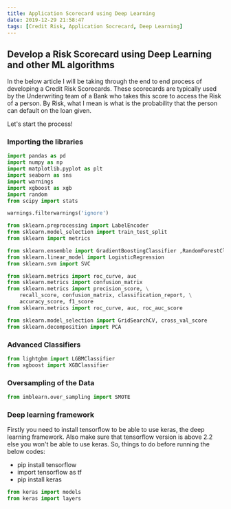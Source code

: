 ```yaml
---
title: Application Scorecard using Deep Learning
date: 2019-12-29 21:58:47
tags: [Credit Risk, Application Socrecard, Deep Learning]
---
```


## Develop a Risk Scorecard using Deep Learning and other ML algorithms

In the below article I will be taking through the end to end process of developing a Credit Risk Scorecards. These scorecards are typically used by the Underwriting team of a Bank who takes this score to access the Risk of a person. By Risk, what I mean is what is the probability that the person can default on the loan given.

Let's start the process!

### Importing the libraries
```python
import pandas as pd
import numpy as np
import matplotlib.pyplot as plt
import seaborn as sns
import warnings
import xgboost as xgb
import random
from scipy import stats

warnings.filterwarnings('ignore')
```

```python
from sklearn.preprocessing import LabelEncoder
from sklearn.model_selection import train_test_split
from sklearn import metrics

from sklearn.ensemble import GradientBoostingClassifier ,RandomForestClassifier
from sklearn.linear_model import LogisticRegression
from sklearn.svm import SVC

from sklearn.metrics import roc_curve, auc
from sklearn.metrics import confusion_matrix
from sklearn.metrics import precision_score, \
    recall_score, confusion_matrix, classification_report, \
    accuracy_score, f1_score
from sklearn.metrics import roc_curve, auc, roc_auc_score

from sklearn.model_selection import GridSearchCV, cross_val_score
from sklearn.decomposition import PCA
```

### Advanced Classifiers
```python
from lightgbm import LGBMClassifier
from xgboost import XGBClassifier
```

### Oversampling of the Data
```python
from imblearn.over_sampling import SMOTE
```

### Deep learning framework
Firstly you need to install tensorflow to be able to use keras, the deep learning framework. Also make sure that tensorflow version is above 2.2 else you won't be able to use keras. So, things to do before running the below codes:

* pip install tensorflow 
* import tensorflow as tf
* pip install keras 

```python
from keras import models
from keras import layers
```


